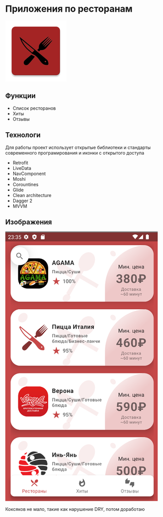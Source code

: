 # Приложения по ресторанам
![Icon](https://github.com/Maandraj/ChibbisApp/blob/master/icon.png "Красные рестораны")


## Функции
- Список ресторанов
- Хиты
- Отзывы

## Технологи
Для работы проект использует открытые библиотеки и стандарты современного програмирования и иконки с открытого доступа
- Retrofit
- LiveData
- NavСomponent
- Moshi
- Corountines
- Glide
- Clean architecture
- Dagger 2
- MVVM

## Изображения

![Demo](https://github.com/Maandraj/ChibbisApp/blob/master/demo.png?raw=false)




Коксяков не мало, такие как нарушение DRY, потом доработаю

